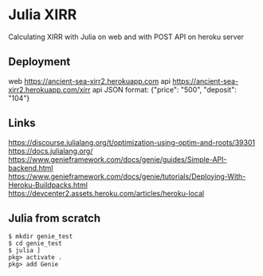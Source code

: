 # Julia XIRR
Calculating XIRR with Julia on web and with POST API on heroku server

## Deployment

web https://ancient-sea-xirr2.herokuapp.com
api https://ancient-sea-xirr2.herokuapp.com/xirr 
api JSON format: {"price": "500", "deposit": "104"}



## Links

https://discourse.julialang.org/t/optimization-using-optim-and-roots/39301
https://docs.julialang.org/
https://www.genieframework.com/docs/genie/guides/Simple-API-backend.html
https://www.genieframework.com/docs/genie/tutorials/Deploying-With-Heroku-Buildpacks.html
https://devcenter2.assets.heroku.com/articles/heroku-local


## Julia from scratch

	$ mkdir genie_test
	$ cd genie_test
	$ julia ]
	pkg> activate .
	pkg> add Genie
